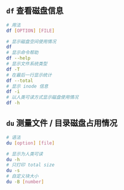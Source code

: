 ## `df` 查看磁盘信息

```bash
# 用法
df [OPTION] [FILE]

# 显示磁盘空间使用情况
df
# 显示命令帮助
df --help
# 显示文件系统类型
df -T
# 在最后一行显示统计
df --total
# 显示 inode 信息
df -i
# 以人类可读方式显示磁盘使用情况
df -h
```

## `du` 测量文件 / 目录磁盘占用情况

```bash
# 语法
du [option] [file]

# 显示为人类可读
du -h
# 只打印 total size
du -s
# 自定义块大小
du -B [number]
```
